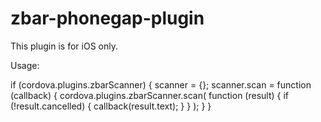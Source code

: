 zbar-phonegap-plugin
====================

This plugin is for iOS only.

Usage:

if (cordova.plugins.zbarScanner) {
	scanner = {};
	scanner.scan = function (callback) {
		cordova.plugins.zbarScanner.scan(
			function (result) {
				if (!result.cancelled) {
					callback(result.text);
				}
			}
		);
	}
}
